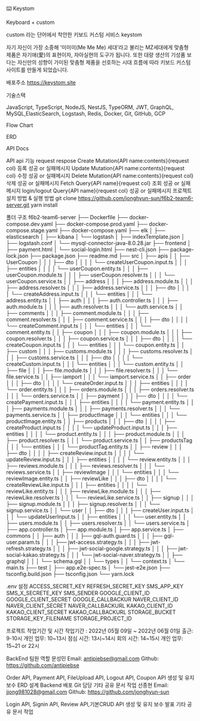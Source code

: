 ⌨️ Keystom

Keyboard + custom

custom 라는 단어에서 착안한 키보드 커스텀 서비스 keystom

자기 자신이 가장 소중해 ‘미미미(Me Me Me) 세대’라고 불리는 MZ세대에게 맞춤형 제품은 자기애(愛)의 표현이자, 자아실현의 도구가 됩니다. 또한 대량 생산의 기성품 보다는 자신만의 성향이 가미된 맞춤형 제품을 선호하는 시대 흐름에 따라 키보드 커스텀 사이트를 만들게 되었습니다.

배포주소
https://keystom.site

기술스택

JavaScript, TypeScript, NodeJS, NestJS, TypeORM, JWT, GraphQL, MySQL,ElasticSearch, Logstash, Redis, Docker, Git, GitHub, GCP

Flow Chart

ERD

API Docs

API
api 기능 request respose
Create Mutation{API name:contents}{request col} 등록 성공 or 실패메시지
Update Mutation{API name:contents}{request col} 수정 성공 or 실패메시지
Delete Mutation{API name:contents}{request col} 삭제 성공 or 실패메시지
Fetch Query{API name}{request col} 조회 성공 or 실패메시지
login/logout Query{API name}{request col} 성공 or 실패메시지
프로젝트 설치 방법 & 실행 방법
git clone https://github.com/jonghyun-sun/f6b2-team6-server.git
yarn install

폴더 구조
f6b2-team6-server
├── Dockerfile
├── docker-compose.dev.yaml
├── docker-compose.prod.yaml
├── docker-compose.stage.yaml
├── docker-compose.yaml
├── elk
│ ├── elasticsearch
│ ├── kibana
│ └── logstash
│ ├── indexTemplate.json
│ ├── logstash.conf
│ └── mysql-connector-java-8.0.28.jar
├── frontend
│ ├── payment.html
│ └── social-login.html
├── nest-cli.json
├── package-lock.json
├── package.json
├── readme.md
├── src
│ ├── apis
│ │ ├── UserCoupon
│ │ │ ├── dto
│ │ │ │ └── createUserCoupon.input.ts
│ │ │ ├── entities
│ │ │ │ └── userCoupon.entity.ts
│ │ │ ├── userCoupon.module.ts
│ │ │ ├── userCoupon.resolver.ts
│ │ │ └── userCoupon.service.ts
│ │ ├── address
│ │ │ ├── address.module.ts
│ │ │ ├── address.resolver.ts
│ │ │ ├── address.service.ts
│ │ │ ├── dto
│ │ │ │ └── createAddress.input.ts
│ │ │ └── entities
│ │ │ └── address.entity.ts
│ │ ├── auth
│ │ │ ├── auth.controller.ts
│ │ │ ├── auth.module.ts
│ │ │ ├── auth.resolver.ts
│ │ │ └── auth.service.ts
│ │ ├── comments
│ │ │ ├── comment.module.ts
│ │ │ ├── comment.resolver.ts
│ │ │ ├── comment.service.ts
│ │ │ ├── dto
│ │ │ │ └── createComment.input.ts
│ │ │ └── entities
│ │ │ └── comment.entity.ts
│ │ ├── coupon
│ │ │ ├── coupon.module.ts
│ │ │ ├── coupon.resolver.ts
│ │ │ ├── coupon.service.ts
│ │ │ ├── dto
│ │ │ │ └── createCoupon.input.ts
│ │ │ └── entities
│ │ │ └── coupon.entity.ts
│ │ ├── custom
│ │ │ ├── customs.module.ts
│ │ │ ├── customs.resolver.ts
│ │ │ ├── customs.service.ts
│ │ │ ├── dto
│ │ │ │ └── createCustom.input.ts
│ │ │ └── entities
│ │ │ └── custom.entity.ts
│ │ ├── file
│ │ │ ├── file.module.ts
│ │ │ ├── file.resolver.ts
│ │ │ └── file.service.ts
│ │ ├── iamport
│ │ │ └── iamport.service.ts
│ │ ├── order
│ │ │ ├── dto
│ │ │ │ └── createOrder.input.ts
│ │ │ ├── entities
│ │ │ │ └── order.entity.ts
│ │ │ ├── orders.module.ts
│ │ │ ├── orders.resolver.ts
│ │ │ └── orders.service.ts
│ │ ├── payment
│ │ │ ├── dto
│ │ │ │ └── createPayment.input.ts
│ │ │ ├── entities
│ │ │ │ └── payment.entity.ts
│ │ │ ├── payments.module.ts
│ │ │ ├── payments.resolver.ts
│ │ │ └── payments.service.ts
│ │ ├── productImage
│ │ │ └── entities
│ │ │ └── productImage.entity.ts
│ │ ├── products
│ │ │ ├── dto
│ │ │ │ ├── createProduct.input.ts
│ │ │ │ └── updateProduct.input.ts
│ │ │ ├── entities
│ │ │ │ └── product.entity.ts
│ │ │ ├── product.module.ts
│ │ │ ├── product.resolver.ts
│ │ │ └── product.service.ts
│ │ ├── productsTag
│ │ │ └── entities
│ │ │ └── productTag.entity.ts
│ │ ├── review
│ │ │ ├── dto
│ │ │ │ ├── createReview.input.ts
│ │ │ │ └── updateReview.input.ts
│ │ │ ├── entities
│ │ │ │ └── review.entity.ts
│ │ │ ├── reviews.module.ts
│ │ │ ├── reviews.resolver.ts
│ │ │ └── reviews.service.ts
│ │ ├── reviewImage
│ │ │ └── entities
│ │ │ └── reviewImage.entity.ts
│ │ ├── reviewLike
│ │ │ ├── dto
│ │ │ │ └── createReviewLike.input.ts
│ │ │ ├── entities
│ │ │ │ └── reviewLike.entity.ts
│ │ │ ├── reviewLike.module.ts
│ │ │ ├── reviewLike.resolver.ts
│ │ │ └── reviewLike.service.ts
│ │ ├── signup
│ │ │ ├── signup.module.ts
│ │ │ ├── signup.resolver.ts
│ │ │ └── signup.service.ts
│ │ └── user
│ │ ├── dto
│ │ │ ├── createUser.input.ts
│ │ │ └── updateUserInput.ts
│ │ ├── entities
│ │ │ └── user.entity.ts
│ │ ├── users.module.ts
│ │ ├── users.resolver.ts
│ │ └── users.service.ts
│ ├── app.controller.ts
│ ├── app.module.ts
│ ├── app.service.ts
│ ├── commons
│ │ ├── auth
│ │ │ ├── gql-auth.guard.ts
│ │ │ ├── gql-user.param.ts
│ │ │ ├── jwt-access.strategy.ts
│ │ │ ├── jwt-refresh.strategy.ts
│ │ │ ├── jwt-social-google.strategy.ts
│ │ │ ├── jwt-social-kakao.strategy.ts
│ │ │ └── jwt-social-naver.strategy.ts
│ │ ├── graphql
│ │ │ └── schema.gql
│ │ └── types
│ │ └── context.ts
│ └── main.ts
├── test
│ ├── app.e2e-spec.ts
│ └── jest-e2e.json
├── tsconfig.build.json
├── tsconfig.json
└── yarn.lock

.env 설정
ACCESS_SECRET_KEY
REFRESH_SECRET_KEY
SMS_APP_KEY
SMS_X_SECRETE_KEY
SMS_SENDER
GOOGLE_CLIENT_ID
GOOGLE_CLIENT_SECRET
GOOGLE_CALLBACKUR
NAVER_CLIENT_ID
NAVER_CLIENT_SECRET
NAVER_CALLBACKURL
KAKAO_CLIENT_ID
KAKAO_CLIENT_SECRET
KAKAO_CALLBACKURL
STORAGE_BUCKET
STORAGE_KEY_FILENAME
STORAGE_PROJECT_ID

프로젝트 작업기간 및 시간
작업기간 : 2022년 05월 09일 ~ 2022년 06월 01일
출근: 9-10시
개인 업무: 10~13시
점심 시간: 13시~14시
회의 시간: 14~15시
개인 업무: 15~21 or 22시

BackEnd 팀원 역할
문성민
Email: antipiebse@gmail.com Github: https://github.com/antipiebse

Order API, Payment API, FileUpload API, Logout API, Coupon API 생성 및 유지 보수
ERD 설계
Backend 배포
Git 담당
기타 공유 문서 작업
선종현
Email: jjong981028@gmail.com Github: https://github.com/jonghyun-sun

Login API, Signin API, Review API,기본CRUD API 생성 및 유지 보수
발표
기타 공유 문서 작업
